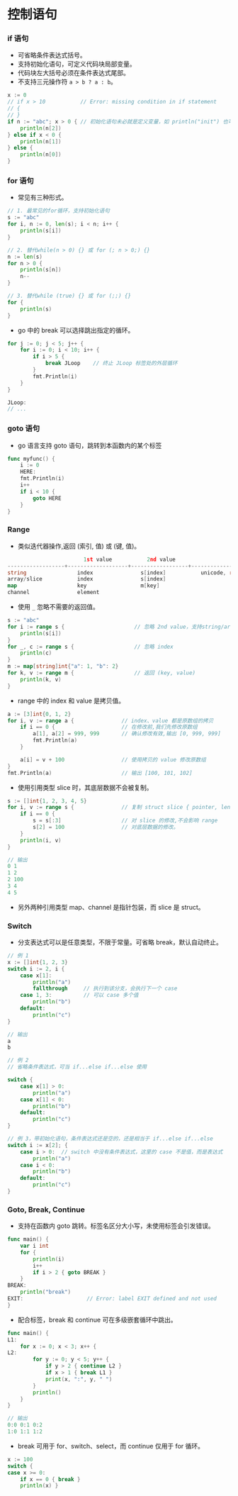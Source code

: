 
控制语句
=========

### if 语句

- 可省略条件表达式括号。
- 支持初始化语句，可定义代码块局部变量。
- 代码块左大括号必须在条件表达式尾部。
- 不支持三元操作符 `a > b ? a : b`。

```go
x := 0
// if x > 10           // Error: missing condition in if statement
// {
// }
if n := "abc"; x > 0 { // 初始化语句未必就是定义变量，如 println("init") 也可
    println(n[2])
} else if x < 0 {
    println(n[1])
} else {
    println(n[0])
}
```

### for 语句

- 常见有三种形式。

```go
// 1. 最常见的for循环，支持初始化语句
s := "abc"
for i, n := 0, len(s); i < n; i++ {
    println(s[i])
}

// 2. 替代while(n > 0) {} 或 for (; n > 0;) {}
n := len(s)
for n > 0 {
    println(s[n])
    n--
}

// 3. 替代while (true) {} 或 for (;;) {}
for {
    println(s)
}
```

- go 中的 break 可以选择跳出指定的循环。

```go
for j := 0; j < 5; j++ {
    for i := 0; i < 10; i++ {
        if i > 5 {
            break JLoop    // 终止 JLoop 标签处的外层循环
        }
        fmt.Println(i)
    }
}

JLoop:
// ...
```

### goto 语句

- go 语言支持 goto 语句，跳转到本函数内的某个标签

```go
func myfunc() {
    i := 0
    HERE:
    fmt.Println(i)
    i++
    if i < 10 {
        goto HERE
    }
}
```

### Range

- 类似迭代器操作,返回 (索引, 值) 或 (键, 值)。

```go
                        1st value           2nd value
------------------+-------------------+------------------+-------------------
string                index               s[index]           unicode, rune
array/slice           index               s[index]
map                   key                 m[key]
channel               element
```

- 使用 `_` 忽略不需要的返回值。

```go
s := "abc"
for i := range s {                      // 忽略 2nd value，支持string/array/slice/map
    println(s[i])
}
for _, c := range s {                   // 忽略 index
    println(c)
}
m := map[string]int{"a": 1, "b": 2}
for k, v := range m {                   // 返回 (key, value)
    println(k, v)
}
```

- range 中的 index 和 value 是拷贝值。

```go
a := [3]int{0, 1, 2}
for i, v := range a {               // index、value 都是原数组的拷贝
    if i == 0 {                     // 在修改前,我们先修改原数组
        a[1], a[2] = 999, 999       // 确认修改有效,输出 [0, 999, 999]
        fmt.Println(a)
    }

    a[i] = v + 100                  // 使用拷贝的 value 修改原数组
}
fmt.Println(a)                      // 输出 [100, 101, 102]
```

- 使用引用类型 slice 时，其底层数据不会被复制。

```go
s := []int{1, 2, 3, 4, 5}
for i, v := range s {               // 复制 struct slice { pointer, len, cap }
    if i == 0 {
        s = s[:3]                   // 对 slice 的修改,不会影响 range
        s[2] = 100                  // 对底层数据的修改。
    }
    println(i, v)
}

// 输出
0 1
1 2
2 100
3 4
4 5
```

- 另外两种引用类型 map、channel 是指针包装，而 slice 是 struct。

### Switch

- 分支表达式可以是任意类型，不限于常量。可省略 break，默认自动终止。

```go
// 例 1
x := []int{1, 2, 3}
switch i := 2, i {
    case x[1]:
        println("a")
        fallthrough     // 执行到该分支，会执行下一个 case
    case 1, 3:          // 可以 case 多个值
        println("b")
    default:
        println("c")
}

// 输出
a
b

// 例 2
// 省略条件表达式，可当 if...else if...else 使用

switch {
    case x[1] > 0:
        println("a")
    case x[1] < 0:
        println("b")
    default:
        println("c")
}

// 例 3，带初始化语句，条件表达式还是空的，还是相当于 if...else if...else
switch i := x[2]; {
    case i > 0:  // switch 中没有条件表达式，这里的 case 不是值，而是表达式
        println("a")
    case i < 0:
        println("b")
    default:
        println("c")
}
```

### Goto, Break, Continue

- 支持在函数内 goto 跳转。标签名区分大小写，未使用标签会引发错误。

```go
func main() {
    var i int
    for {
        println(i)
        i++
        if i > 2 { goto BREAK }
    }
BREAK:
    println("break")
EXIT:                    // Error: label EXIT defined and not used
}
```

- 配合标签，break 和 continue 可在多级嵌套循环中跳出。

```go
func main() {
L1:
    for x := 0; x < 3; x++ {
L2:
        for y := 0; y < 5; y++ {
            if y > 2 { continue L2 }
            if x > 1 { break L1 }
            print(x, ":", y, " ")
        }
        println()
    }
}

// 输出
0:0 0:1 0:2
1:0 1:1 1:2
```

- break 可用于 for、switch、select，而 continue 仅用于 for 循环。

```go
x := 100
switch {
case x >= 0:
    if x == 0 { break }
    println(x) }
```
